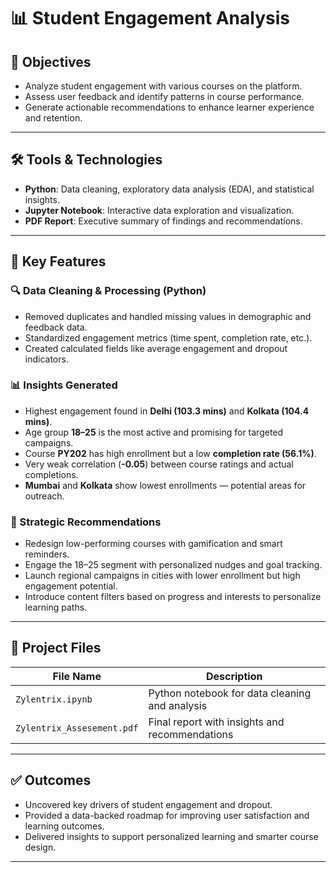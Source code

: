 # 📊 Student Engagement Analysis

## 🎯 Objectives

- Analyze student engagement with various courses on the platform.
- Assess user feedback and identify patterns in course performance.
- Generate actionable recommendations to enhance learner experience and retention.

---

## 🛠 Tools & Technologies

- **Python**: Data cleaning, exploratory data analysis (EDA), and statistical insights.
- **Jupyter Notebook**: Interactive data exploration and visualization.
- **PDF Report**: Executive summary of findings and recommendations.

---

## 🌟 Key Features

### 🔍 Data Cleaning & Processing (Python)

- Removed duplicates and handled missing values in demographic and feedback data.
- Standardized engagement metrics (time spent, completion rate, etc.).
- Created calculated fields like average engagement and dropout indicators.

### 📊 Insights Generated

- Highest engagement found in **Delhi (103.3 mins)** and **Kolkata (104.4 mins)**.
- Age group **18–25** is the most active and promising for targeted campaigns.
- Course **PY202** has high enrollment but a low **completion rate (56.1%)**.
- Very weak correlation (**-0.05**) between course ratings and actual completions.
- **Mumbai** and **Kolkata** show lowest enrollments — potential areas for outreach.

### 📆 Strategic Recommendations

- Redesign low-performing courses with gamification and smart reminders.
- Engage the 18–25 segment with personalized nudges and goal tracking.
- Launch regional campaigns in cities with lower enrollment but high engagement potential.
- Introduce content filters based on progress and interests to personalize learning paths.

---

## 📁 Project Files

| File Name                  | Description                                        |
|---------------------------|----------------------------------------------------|
| `Zylentrix.ipynb`         | Python notebook for data cleaning and analysis     |
| `Zylentrix_Assesement.pdf`| Final report with insights and recommendations     |

---

## ✅ Outcomes

- Uncovered key drivers of student engagement and dropout.
- Provided a data-backed roadmap for improving user satisfaction and learning outcomes.
- Delivered insights to support personalized learning and smarter course design.

---
